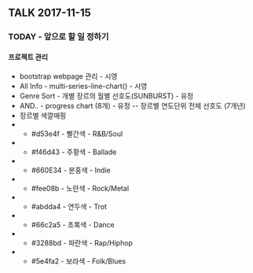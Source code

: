 
## TALK 2017-11-15

### TODAY - 앞으로 할 일 정하기
#### 프로젝트 관리
- bootstrap webpage 관리 - 시영
- All Info - multi-series-line-chart() - 시영
- Genre Sort - 개별 장르의 월별 선호도(SUNBURST) - 유정
- AND.. - progress chart (8개) - 유정
-- 장르별 연도단위 전체 선호도 (7개년)
- 장르별 색깔매핑
 - - #d53e4f - 빨간색 - R&B/Soul
 - - #f46d43 - 주황색 - Ballade
 - - #660E34 - 분홍색 - Indie
 - - #fee08b - 노란색 - Rock/Metal
 - - #abdda4 - 연두색 - Trot
 - - #66c2a5 - 초록색 - Dance
 - - #3288bd - 파란색 - Rap/Hiphop
 - - #5e4fa2 - 보라색 - Folk/Blues

